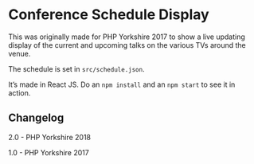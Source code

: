 # Conference Schedule Display

This was originally made for PHP Yorkshire 2017 to show a live updating display of the current and upcoming talks on the various TVs around the venue.

The schedule is set in `src/schedule.json`.

It’s made in React JS. Do an `npm install` and an `npm start` to see it in action.

## Changelog

2.0 - PHP Yorkshire 2018

1.0 - PHP Yorkshire 2017
